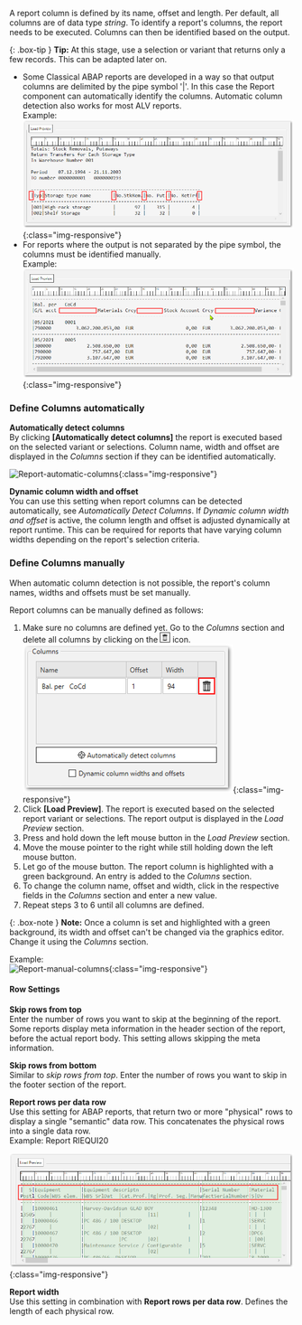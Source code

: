 
A report column is defined by its name, offset and length. Per default, all columns are of data type *string*. To identify a report's columns, the report needs to be executed. Columns can then be identified based on the output.
    
{: .box-tip }
**Tip:**
At this stage, use a selection or variant that returns only a few records. This can be adapted later on.


- Some Classical ABAP reports are developed in a way so that output columns are delimited by the pipe symbol '\|'. In this case the Report component can automatically identify the columns. Automatic column detection also works for most ALV reports. <br>
Example:<br>
![Report-delimiters](/img/content/Report_new_delimiters.png){:class="img-responsive"}
- For reports where the output is not separated by the pipe symbol, the columns must be identified manually. <br>
Example:<br>
![Report-no-delimiters](/img/content/Report_new_no_delimiters.png){:class="img-responsive"}


### Define Columns automatically
**Automatically detect columns** <br>
By clicking **[Automatically detect columns]** the report is executed based on the selected variant or selections. Column name, width and offset are displayed in the *Columns* section if they can be identified automatically.

![Report-automatic-columns](/img/content/Report_new_automatic_columns.png){:class="img-responsive"}


**Dynamic column width and offset**<br>
You can use this setting when report columns can be detected automatically, see *Automatically Detect Columns*. If *Dynamic column width and offset* is active, the column length and offset is adjusted dynamically at report runtime. This can be required for reports that have varying column widths depending on the report's selection criteria.


### Define Columns manually
When automatic column detection is not possible, the report's column names, widths and offsets must be set manually.

Report columns can be manually defined as follows:

1. Make sure no columns are defined yet. Go to the *Columns* section and delete all columns by clicking on the ![trashbin](/img/content/icons/trashbin.png) icon.
![Report-delete-columns](/img/content/Report_new_delete_column.png){:class="img-responsive"}
2. Click **[Load Preview]**. The report is executed based on the selected report variant or selections. The report output is displayed in the *Load Preview* section.
3. Press and hold down the left mouse button in the *Load Preview* section.  
4. Move the mouse pointer to the right while still holding down the left mouse button.
5. Let go of the mouse button. The report column is highlighted with a green background. An entry is added to the *Columns* section. 
6. To change the column name, offset and width, click in the respective fields in the *Columns* section and enter a new value.
7. Repeat steps 3 to 6 until all columns are defined.


{: .box-note }
**Note:** Once a column is set and highlighted with a green background, its width and offset can't be changed via the graphics editor. Change it using the *Columns* section.

Example:<br>
![Report-manual-columns](/img/content/Report_new_manual.png){:class="img-responsive"}


#### Row Settings
**Skip rows from top**<br>
Enter the number of rows you want to skip at the beginning of the report.
Some reports display meta information in the header section of the report, before the actual report body. This setting allows skipping the meta information. 

**Skip rows from bottom**<br>
Similar to *skip rows from top*. Enter the number of rows you want to skip in the footer section of the report.


**Report rows per data row**<br>
Use this setting for ABAP reports, that return two or more "physical" rows to display a single "semantic" data row. This concatenates the physical rows into a single data row. <br>
Example: Report RIEQUI20 

![Report_new_rows_per_data_row](/img/content/Report_new_rows_per_data_row.png){:class="img-responsive"}

**Report width**<br>
Use this setting in combination with **Report rows per data row**. Defines the length of each physical row.
